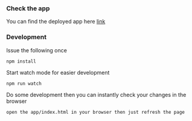 ### Check the app
You can find the deployed app here [link](https://murmuring-badlands-54637.herokuapp.com/app/)

### Development

Issue the following once

```
npm install
```

Start watch mode for easier development
```
npm run watch
```

Do some development then you can instantly check your changes in the browser
```
open the app/index.html in your browser then just refresh the page
```
